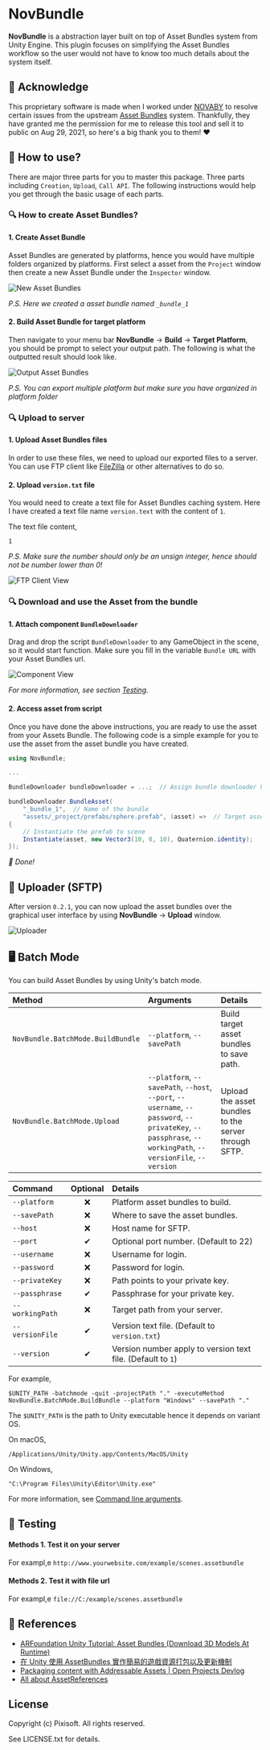 # NovBundle

**NovBundle** is a abstraction layer built on top of Asset Bundles system from
Unity Engine. This plugin focuses on simplifying the Asset Bundles workflow so
the user would not have to know too much details about the system itself.

## 🤝 Acknowledge

This proprietary software is made when I worked under [NOVABY](https://www.novaby.com/)
to resolve certain issues from the upstream [Asset Bundles](https://docs.unity3d.com/Manual/AssetBundlesIntro.html)
system. Thankfully, they have granted me the permission for me to release this
tool and sell it to public on Aug 29, 2021, so here's a big thank you to them! ♥️

## 🔨 How to use?

There are major three parts for you to master this package. Three parts including
`Creation`, `Upload`, `Call API`. The following instructions would help you get
through the basic usage of each parts.

### 🔍 How to create Asset Bundles?

#### 1. Create Asset Bundle

Asset Bundles are generated by platforms, hence you would have multiple folders
organized by platforms. First select a asset from the `Project` window then
create a new Asset Bundle under the `Inspector` window.

![New Asset Bundles](./etc/new_ab.png)

*P.S. Here we created a asset bundle named `_bundle_1`*

#### 2. Build Asset Bundle for target platform

Then navigate to your menu bar **NovBundle** -> **Build** -> **Target Platform**,
you should be prompt to select your output path. The following is what the
outputted result should look like.

![Output Asset Bundles](./etc/ab_output.png)

*P.S. You can export multiple platform but make sure you have organized in platform folder*

### 🔍 Upload to server

#### 1. Upload Asset Bundles files

In order to use these files, we need to upload our exported files to a server.
You can use FTP client like [FileZilla](https://filezilla-project.org/) or
other alternatives to do so.

#### 2. Upload `version.txt` file

You would need to create a text file for Asset Bundles caching system. Here I
have created a text file name `version.text` with the content of `1`.

The text file content,

```
1
```

*P.S. Make sure the number should only be an unsign integer, hence should not
be number lower than 0!*

![FTP Client View](./etc/ftp_view.png)

### 🔍 Download and use the Asset from the bundle

#### 1. Attach component `BundleDownloader`

Drag and drop the script `BundleDownloader` to any GameObject in the scene, so
it would start function. Make sure you fill in the variable `Bundle URL` with
your Asset Bundles url.

![Component View](./etc/comp_view.png)

*For more information, see section [Testing](#pencil-testing).*

#### 2. Access asset from script

Once you have done the above instructions, you are ready to use the asset
from your Assets Bundle. The following code is a simple example for you to use
the asset from the asset bundle you have created.

```cs
using NovBundle;

...

BundleDownloader bundleDownloader = ...;  // Assign bundle downloader here!

bundleDownloader.BundleAsset(
    "_bundle_1",  // Name of the bundle
    "assets/_project/prefabs/sphere.prefab", (asset) =>  // Target asset, and callback
{
    // Instantiate the prefab to scene
    Instantiate(asset, new Vector3(10, 0, 10), Quaternion.identity);
});
```

*🎉 Done!*

## 💾 Uploader (SFTP)

After version `0.2.1`, you can now upload the asset bundles over the graphical
user interface by using **NovBundle** -> **Upload** window.

![Uploader](./etc/uploader.png)

## 🖥️ Batch Mode

You can build Asset Bundles by using Unity's batch mode.

| Method                            | Arguments                                                                                                                                                 | Details                                              |
|:----------------------------------|:----------------------------------------------------------------------------------------------------------------------------------------------------------|:-----------------------------------------------------|
| `NovBundle.BatchMode.BuildBundle` | `--platform`, `--savePath`                                                                                                                                | Build target asset bundles to save path.             |
| `NovBundle.BatchMode.Upload`      | `--platform`, `--savePath`, `--host`, `--port`, `--username`, `--password`, `--privateKey`, `--passphrase`, `--workingPath`, `--versionFile`, `--version` | Upload the asset bundles to the server through SFTP. |

| Command         | Optional | Details                                                     |
|:----------------|:--------:|:------------------------------------------------------------|
| `--platform`    | ❌       | Platform asset bundles to build.                            |
| `--savePath`    | ❌       | Where to save the asset bundles.                            |
| `--host`        | ❌       | Host name for SFTP.                                         |
| `--port `       | ✔        | Optional port number. (Default to 22)                       |
| `--username`    | ❌       | Username for login.                                         |
| `--password`    | ❌       | Password for login.                                         |
| `--privateKey`  | ❌       | Path points to your private key.                            |
| `--passphrase`  | ✔        | Passphrase for your private key.                            |
| `--workingPath` | ❌       | Target path from your server.                               |
| `--versionFile` | ✔        | Version text file. (Default to `version.txt`)               |
| `--version`     | ✔        | Version number apply to version text file. (Default to `1`) |

For example,

```
$UNITY_PATH -batchmode -quit -projectPath "." -executeMethod NovBundle.BatchMode.BuildBundle --platform "Windows" --savePath "."
```

The `$UNITY_PATH` is the path to Unity executable hence it depends on variant OS.

On macOS,

```
/Applications/Unity/Unity.app/Contents/MacOS/Unity
```

On Windows,

```
"C:\Program Files\Unity\Editor\Unity.exe"
```

For more information, see [Command line arguments](https://docs.unity3d.com/Manual/CommandLineArguments.html).


## 📝 Testing

#### Methods 1. Test it on your server

For exampl,e `http://www.yourwebsite.com/example/scenes.assetbundle`

#### Methods 2. Test it with file url

For exampl,e `file://C:/example/scenes.assetbundle`

## 🔗 References

* [ARFoundation Unity Tutorial: Asset Bundles (Download 3D Models At Runtime)](https://www.youtube.com/watch?v=twzfpuaM-Js&ab_channel=ThirdAurora)
* [在 Unity 使用 AssetBundles 實作簡易的遊戲資源打包以及更新機制](https://dev.twsiyuan.com/2017/04/unity-assetbundles.html)
* [Packaging content with Addressable Assets | Open Projects Devlog](https://www.youtube.com/watch?v=XIHINtB2e1U&t=104s&ab_channel=Unity)
* [All about AssetReferences](https://www.youtube.com/watch?v=aSumpv7Y7FE&ab_channel=Badgerdox)

## License

Copyright (c) Pixisoft. All rights reserved.

See LICENSE.txt for details.
